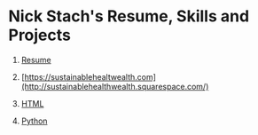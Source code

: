 # Nick Stach's Resume, Skills and Projects  


1.  [Resume](https://docs.google.com/document/d/176xHkWiD4A6-wfyeYZ2VeSa5_NeTyHWukzwEquNGKeM/edit)


2.  [https://sustainablehealtwealth.com](http://sustainablehealthwealth.squarespace.com/)


3.  [HTML](https://code.sololearn.com/Wn6cRHUC3LKu/#html)

4.  [Python](https://tristach605.tumblr.com)



